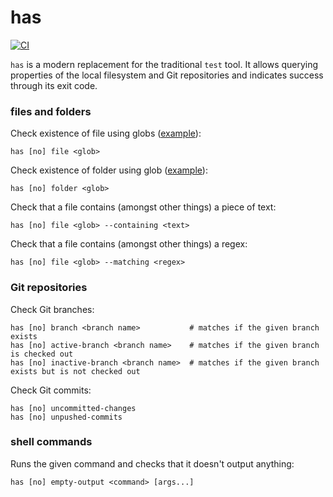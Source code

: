 # has

[![CI](https://github.com/kevgo/has/actions/workflows/ci.yml/badge.svg)](https://github.com/kevgo/has/actions/workflows/ci.yml)

`has` is a modern replacement for the traditional `test` tool. It allows
querying properties of the local filesystem and Git repositories and indicates
success through its exit code.

### files and folders

Check existence of file using globs ([example](features/file-name.feature)):

```
has [no] file <glob>
```

Check existence of folder using glob ([example](features/folder.feature)):

```
has [no] folder <glob>
```

Check that a file contains (amongst other things) a piece of text:

```
has [no] file <glob> --containing <text>
```

Check that a file contains (amongst other things) a regex:

```
has [no] file <glob> --matching <regex>
```

### Git repositories

Check Git branches:

```
has [no] branch <branch name>           # matches if the given branch exists
has [no] active-branch <branch name>    # matches if the given branch is checked out
has [no] inactive-branch <branch name>  # matches if the given branch exists but is not checked out
```

Check Git commits:

```
has [no] uncommitted-changes
has [no] unpushed-commits
```

### shell commands

Runs the given command and checks that it doesn't output anything:

```
has [no] empty-output <command> [args...]
```
